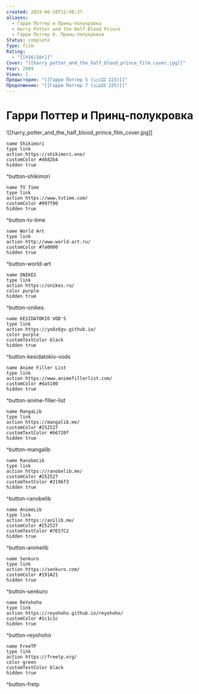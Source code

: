 ```yaml
---
created: 2024-06-10T12:48:37
aliases:
  - Гарри Поттер и Принц-полукровка
  - Harry Potter and the Half-Blood Prince
  - Гарри Поттер 6. Принц-полукровка
Status: complete
Type: film
Rating:
  - "[[®️16|16+]]"
Cover: "[[harry_potter_and_the_half_blood_prince_film_cover.jpg]]"
Year: 2009
Views: 1
Предыстория: "[[Гарри Поттер 5 (🇺🇸🎞 223)]]"
Продолжение: "[[Гарри Поттер 7 (🇬🇧🎞 225)]]"
---
```


# Гарри Поттер и Принц-полукровка

![[harry_potter_and_the_half_blood_prince_film_cover.jpg]]

```button
name Shikimori
type link
action https://shikimori.one/
customColor #4682b4
hidden true
```
^button-shikimori

```button
name TV Time
type link
action https://www.tvtime.com/
customColor #997f00
hidden true
```
^button-tv-time

```button
name World Art
type link
action http://www.world-art.ru/
customColor #7a0000
hidden true
```
^button-world-art

```button
name ONIKES
type link
action https://onikes.ru/
color purple
hidden true
```
^button-onikes

```button
name KESIDATOKIO VOD'S
type link
action https://yo8z6gv.github.io/
color purple
customTextColor black
hidden true
```
^button-kesidatokio-vods

```button
name Anime Filler List
type link
action https://www.animefillerlist.com/
customColor #da5100
hidden true
```
^button-anime-filler-list

```button
name MangaLib
type link
action https://mangalib.me/
customColor #252527
customTextColor #b6720f
hidden true
```
^button-mangalib

```button
name RanobeLib
type link
action https://ranobelib.me/
customColor #252527
customTextColor #2196f3
hidden true
```
^button-ranobelib

```button
name AnimeLib
type link
action https://anilib.me/
customColor #252527
customTextColor #7E57C2
hidden true
```
^button-animelib

```button
name Senkuro
type link
action https://senkuro.com/
customColor #191A21
hidden true
```
^button-senkuro

```button
name ReYohoho
type link
action https://reyohoho.github.io/reyohoho/
customColor #1c1c1c
hidden true
```
^button-reyohoho

```button
name FreeTP
type link
action https://freetp.org/
color green
customTextColor black
hidden true
```
^button-fretp
